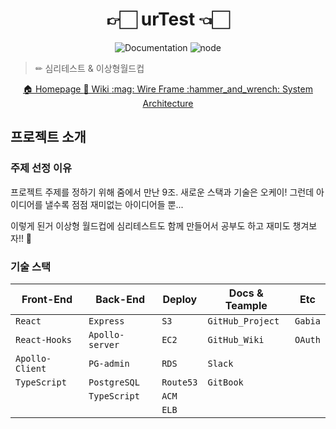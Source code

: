 <h1 align="center">👉🏻 urTest 👈🏻</h1>
<p align="center">
    <img alt="Documentation" src="https://img.shields.io/badge/documentation-yes-brightgreen.svg" />
    <img alt="node" src="https://img.shields.io/badge/node-14.16.0-brightgreen" />
</p>

> ✏ 심리테스트 & 이상형월드컵
  <p align="center">
    <a href="https://urtest.shop">🏠 Homepage   </a>
    <!-- <a href="https://youtu.be/uBEj5ZkDewI">📺  시연 영상   </a> -->
    <a href="https://github.com/codestates/urtest-client/wiki">📖 Wiki   </a>
    <a href="https://github.com/codestates/urtest-client/wiki/Wire-Frame">:mag: Wire Frame   </a>
    <a href="https://github.com/codestates/urtest-client/wiki/System-Architecture">:hammer_and_wrench: System Architecture   </a>
    <br />
    <!-- <a href="https://github.com/codestates/exitGiftShop-client/wiki/Feature-List">:package: Feature List   </a> -->
    <!-- <a href="https://github.com/codestates/exitGiftShop-client/wiki/Database-Scheme">🗄 Database Scheme   </a> -->
    <!-- <a href="https://github.com/codestates/exitGiftShop-client/wiki/Work-Flow">🌈  Feature Work Flow   </a> -->
    <!-- <a href="https://back.exitgift.shop:4000/docs/">📘 Api Docs</a> -->
    <!-- <a href="https://www.miricanvas.com/v/1b33h1">📗 발표 자료   </a> -->
  </p>

## 프로젝트 소개

### 주제 선정 이유

프로젝트 주제를 정하기 위해 줌에서 만난 9조. 새로운 스택과 기술은 오케이! 그런데 아이디어를 낼수록 점점 재미없는 아이디어들 뿐...

이렇게 된거 이상형 월드컵에 심리테스트도 함께 만들어서 공부도 하고 재미도 챙겨보자!! 👊

### 기술 스택

| Front-End        | Back-End        | Deploy       | Docs & Teample  | Etc            |
| ---------------- | --------------- | ------------ | --------------- | -------------- |
| `React`          | `Express`       | `S3`         | `GitHub_Project`| `Gabia`        |
| `React-Hooks`    | `Apollo-server` | `EC2`        | `GitHub_Wiki`   | `OAuth`        |
| `Apollo-Client`  | `PG-admin`      | `RDS`        | `Slack`         |                |
| `TypeScript`     | `PostgreSQL`    | `Route53`    | `GitBook`       |                |
|                  | `TypeScript`    | `ACM`        |                 |                |
|                  |                 | `ELB`        |                 |                |
